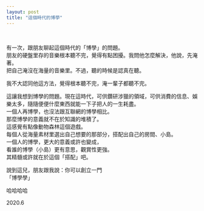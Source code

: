 ```yaml
---
layout: post
title: "這個時代的博學"
---
```


  
&nbsp;
&nbsp;



有一次，跟朋友聊起這個時代的「博學」的問題。
<br>朋友的硬盤里存的音樂根本聽不完，覺得有點困擾。我問他怎麼解決，他說，先淹著。
<br>把自己淹沒在海量的音樂里。不過，聽的時候是認真在聽。

我不大認同他這方法，覺得根本聽不完，淹一輩子都聽不完。

這讓我想到博學的問題。現在這時代，可供鑽研涉獵的領域，可供消費的信息、娛樂太多，隨隨便便什麼東西就能一下子把人的一生耗盡。
<br>一個人再博學，也沒法跟互聯網的博學相比。
<br>那麼博學的意義就不在於知識的堆積了。
<br>這感覺有點像動物森林這個遊戲。
<br>每個人從海量素材里選出自己想要的那部分，搭配出自己的房間、小島。
<br>一個人的博學，更大的意義或許也變成，
<br>看誰的博學（小島）更有意思，觀賞性更強。
<br>其精髓或許就在於這個「搭配」吧。

說到這兒，朋友跟我說：你可以創立一門
<br>「博學學」

哈哈哈哈

2020.6